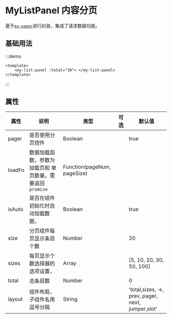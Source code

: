 # MyListPanel 内容分页

基于[`my-pager`](/ui/guide/MyPager.html)进行封装，集成了请求数据功能。

## 基础用法

:::demo

```vue
<template>
    <my-list-panel :total="30"> </my-list-panel>
</template>
```

:::

## 属性

| 属性   | 说明                                                      | 类型                        | 可选 | 默认值                                            |
| ------ | --------------------------------------------------------- | --------------------------- | ---- | ------------------------------------------------- |
| pager  | 是否使用分页控件                                          | Boolean                     |      | true                                              |
| loadFn | 数据加载函数，参数为 加载页和 单页数量。需要返回`promise` | Function(pageNum, pageSize) |      |                                                   |
| isAuto | 是否在组件初始化时自动加载数据，                          | Boolean                     |      | true                                              |
| size   | 分页组件每页显示条目个数                                  | Number                      |      | 20                                                |
| sizes  | 每页显示个数选择器的选项设置，                            | Array                       |      | [5, 10, 20, 30, 50, 100]                          |
| total  | 总条目数                                                  | Number                      |      | 0                                                 |
| layout | 组件布局，子组件名用逗号分隔                              | String                      |      | 'total,sizes, ->, prev, pager, next, jumper,slot' |
